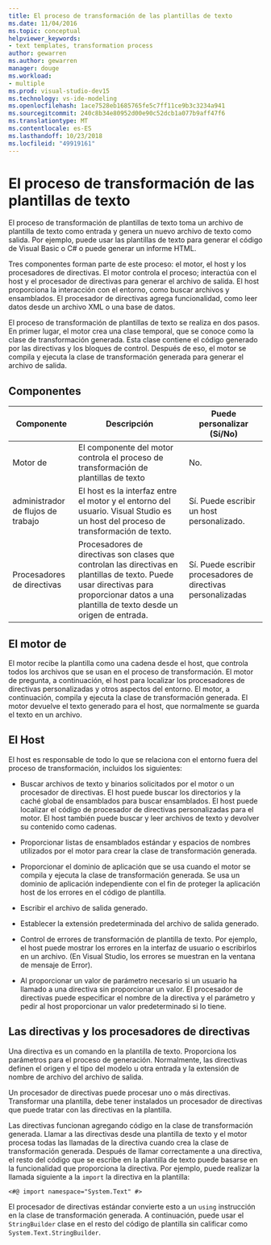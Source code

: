 ```yaml
---
title: El proceso de transformación de las plantillas de texto
ms.date: 11/04/2016
ms.topic: conceptual
helpviewer_keywords:
- text templates, transformation process
author: gewarren
ms.author: gewarren
manager: douge
ms.workload:
- multiple
ms.prod: visual-studio-dev15
ms.technology: vs-ide-modeling
ms.openlocfilehash: 1ace7528eb1685765fe5c7ff11ce9b3c3234a941
ms.sourcegitcommit: 240c8b34e80952d00e90c52dcb1a077b9aff47f6
ms.translationtype: MT
ms.contentlocale: es-ES
ms.lasthandoff: 10/23/2018
ms.locfileid: "49919161"
---
```

# <a name="the-text-template-transformation-process"></a>El proceso de transformación de las plantillas de texto
El proceso de transformación de plantillas de texto toma un archivo de plantilla de texto como entrada y genera un nuevo archivo de texto como salida. Por ejemplo, puede usar las plantillas de texto para generar el código de Visual Basic o C# o puede generar un informe HTML.

 Tres componentes forman parte de este proceso: el motor, el host y los procesadores de directivas. El motor controla el proceso; interactúa con el host y el procesador de directivas para generar el archivo de salida. El host proporciona la interacción con el entorno, como buscar archivos y ensamblados. El procesador de directivas agrega funcionalidad, como leer datos desde un archivo XML o una base de datos.

 El proceso de transformación de plantillas de texto se realiza en dos pasos. En primer lugar, el motor crea una clase temporal, que se conoce como la clase de transformación generada. Esta clase contiene el código generado por las directivas y los bloques de control. Después de eso, el motor se compila y ejecuta la clase de transformación generada para generar el archivo de salida.

## <a name="components"></a>Componentes

|Componente|Descripción|Puede personalizar (Sí/No)|
|-|-|-|
|Motor de|El componente del motor controla el proceso de transformación de plantillas de texto|No.|
|administrador de flujos de trabajo|El host es la interfaz entre el motor y el entorno del usuario. Visual Studio es un host del proceso de transformación de texto.|Sí. Puede escribir un host personalizado.|
|Procesadores de directivas|Procesadores de directivas son clases que controlan las directivas en plantillas de texto. Puede usar directivas para proporcionar datos a una plantilla de texto desde un origen de entrada.|Sí. Puede escribir procesadores de directivas personalizadas|

## <a name="the-engine"></a>El motor de
 El motor recibe la plantilla como una cadena desde el host, que controla todos los archivos que se usan en el proceso de transformación. El motor de pregunta, a continuación, el host para localizar los procesadores de directivas personalizadas y otros aspectos del entorno. El motor, a continuación, compila y ejecuta la clase de transformación generada. El motor devuelve el texto generado para el host, que normalmente se guarda el texto en un archivo.

## <a name="the-host"></a>El Host
 El host es responsable de todo lo que se relaciona con el entorno fuera del proceso de transformación, incluidos los siguientes:

-   Buscar archivos de texto y binarios solicitados por el motor o un procesador de directivas. El host puede buscar los directorios y la caché global de ensamblados para buscar ensamblados. El host puede localizar el código de procesador de directivas personalizadas para el motor. El host también puede buscar y leer archivos de texto y devolver su contenido como cadenas.

-   Proporcionar listas de ensamblados estándar y espacios de nombres utilizados por el motor para crear la clase de transformación generada.

-   Proporcionar el dominio de aplicación que se usa cuando el motor se compila y ejecuta la clase de transformación generada. Se usa un dominio de aplicación independiente con el fin de proteger la aplicación host de los errores en el código de plantilla.

-   Escribir el archivo de salida generado.

-   Establecer la extensión predeterminada del archivo de salida generado.

-   Control de errores de transformación de plantilla de texto. Por ejemplo, el host puede mostrar los errores en la interfaz de usuario o escribirlos en un archivo. (En Visual Studio, los errores se muestran en la ventana de mensaje de Error).

-   Al proporcionar un valor de parámetro necesario si un usuario ha llamado a una directiva sin proporcionar un valor. El procesador de directivas puede especificar el nombre de la directiva y el parámetro y pedir al host proporcionar un valor predeterminado si lo tiene.

## <a name="directives-and-directive-processors"></a>Las directivas y los procesadores de directivas
 Una directiva es un comando en la plantilla de texto. Proporciona los parámetros para el proceso de generación. Normalmente, las directivas definen el origen y el tipo del modelo u otra entrada y la extensión de nombre de archivo del archivo de salida.

 Un procesador de directivas puede procesar uno o más directivas. Transformar una plantilla, debe tener instalados un procesador de directivas que puede tratar con las directivas en la plantilla.

 Las directivas funcionan agregando código en la clase de transformación generada. Llamar a las directivas desde una plantilla de texto y el motor procesa todas las llamadas de la directiva cuando crea la clase de transformación generada. Después de llamar correctamente a una directiva, el resto del código que se escribe en la plantilla de texto puede basarse en la funcionalidad que proporciona la directiva. Por ejemplo, puede realizar la llamada siguiente a la `import` la directiva en la plantilla:

 `<#@ import namespace="System.Text" #>`

 El procesador de directivas estándar convierte esto a un `using` instrucción en la clase de transformación generada. A continuación, puede usar el `StringBuilder` clase en el resto del código de plantilla sin calificar como `System.Text.StringBuilder`.